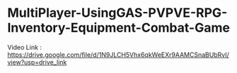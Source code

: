 # MultiPlayer-UsingGAS-PVPVE-RPG-Inventory-Equipment-Combat-Game
Video Link : https://drive.google.com/file/d/1N9JLCH5Vhx6qkWeEXr9AAMCSnaBUbRvI/view?usp=drive_link

